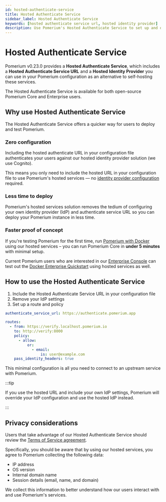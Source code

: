 ```yaml
---
id: hosted-authenticate-service
title: Hosted Authenticate Service
sidebar_label: Hosted Authenticate Service
keywords: [hosted authenticate service url, hosted identity provider]
description: Use Pomerium's Hosted Authenticate Service to set up and deploy Pomerium quickly.
---
```


# Hosted Authenticate Service

Pomerium v0.23.0 provides a **Hosted Authenticate Service**, which includes a **Hosted Authenticate Service URL** and a **Hosted Identity Provider** you can use in your Pomerium configuration as an alternative to self-hosting these services.

The Hosted Authenticate Service is available for both open-source Pomerium Core and Enterprise users.

## Why use Hosted Authenticate Service

The Hosted Authenticate Service offers a quicker way for users to deploy and test Pomerium.

### Zero configuration

Including the hosted authenticate URL in your configuration file authenticates your users against our hosted identity provider solution (we use Cognito).

This means you only need to include the hosted URL in your configuration file to use Pomerium's hosted services — no [identity provider configuration](/docs/identity-providers) required.

### Less time to deploy

Pomerium's hosted services solution removes the tedium of configuring your own identity provider (IdP) and authenticate service URL so you can deploy your Pomerium instance in less time.

### Faster proof of concept

If you're testing Pomerium for the first time, run [Pomerium with Docker](/docs/quickstart) using our hosted services – you can run Pomerium Core in **under 5 minutes** with minimal setup.

Current Pomerium users who are interested in our [Enterprise Console](https://www.pomerium.com/enterprise-sales/) can test out the [Docker Enterprise Quickstart](/docs/releases/enterprise/install/quickstart) using hosted services as well.

## How to use the Hosted Authenticate Service

1. Include the Hosted Authenticate Service URL in your configuration file
1. Remove your IdP settings
1. Set up a route and policy

```yaml title=pomerium-config.yaml
authenticate_service_url: https://authenticate.pomerium.app

routes:
  - from: https://verify.localhost.pomerium.io
    to: http://verify:8000
    policy:
      - allow:
          or:
            - email:
                is: user@example.com
    pass_identity_headers: true
```

This minimal configuration is all you need to connect to an upstream service with Pomerium.

:::tip

If you use the hosted URL and include your own IdP settings, Pomerium will override your IdP configuration and use the hosted IdP instead.

:::

## Privacy considerations

Users that take advantage of our Hosted Authenticate Service should review the [Terms of Service agreement](https://www.pomerium.com/pomerium-zero-user-agreement/).

Specifically, you should be aware that by using our hosted services, you agree to Pomerium collecting the following data:

- IP address
- OS version
- Internal domain name
- Session details (email, name, and domain)

We collect this information to better understand how our users interact with and use Pomerium's services.
